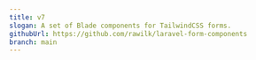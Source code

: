 ```yaml
---
title: v7
slogan: A set of Blade components for TailwindCSS forms.
githubUrl: https://github.com/rawilk/laravel-form-components
branch: main
---
```

